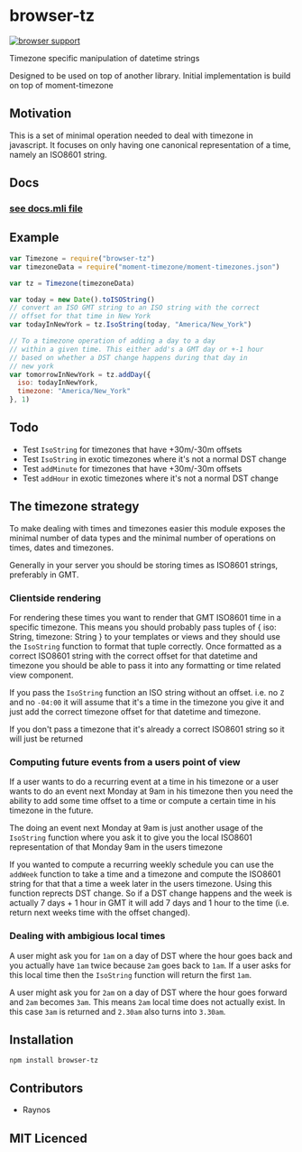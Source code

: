 # browser-tz

<!--
    [![build status][1]][2]
    [![NPM version][3]][4]
    [![Coverage Status][5]][6]
    [![gemnasium Dependency Status][7]][8]
    [![Davis Dependency status][9]][10]
-->

[![browser support][11]][12]

Timezone specific manipulation of datetime strings

Designed to be used on top of another library. Initial
implementation is build on top of moment-timezone

## Motivation

This is a set of minimal operation needed to deal with timezone
in javascript. It focuses on only having one canonical
representation of a time, namely an ISO8601 string.

## Docs

### [see docs.mli file][13]

## Example

```js
var Timezone = require("browser-tz")
var timezoneData = require("moment-timezone/moment-timezones.json")

var tz = Timezone(timezoneData)

var today = new Date().toISOString()
// convert an ISO GMT string to an ISO string with the correct
// offset for that time in New York
var todayInNewYork = tz.IsoString(today, "America/New_York")

// To a timezone operation of adding a day to a day
// within a given time. This either add's a GMT day or +-1 hour
// based on whether a DST change happens during that day in
// new york
var tomorrowInNewYork = tz.addDay({
  iso: todayInNewYork,
  timezone: "America/New_York"
}, 1)
```

## Todo

 - Test `IsoString` for timezones that have +30m/-30m offsets
 - Test `IsoString` in exotic timezones where it's not a normal
    DST change
 - Test `addMinute` for timezones that have +30m/-30m offsets
 - Test `addHour` in exotic timezones where it's not a normal
    DST change

## The timezone strategy

To make dealing with times and timezones easier this module
  exposes the minimal number of data types and the minimal
  number of operations on times, dates and timezones.

Generally in your server you should be storing times as ISO8601
  strings, preferably in GMT.

### Clientside rendering

For rendering these times you want to render that GMT ISO8601
  time in a specific timezone. This means you should probably
  pass tuples of { iso: String, timezone: String } to your
  templates or views and they should use the `IsoString` function
  to format that tuple correctly. Once formatted as a correct
  ISO8601 string with the correct offset for that datetime and
  timezone you should be able to pass it into any formatting or
  time related view component.

If you pass the `IsoString` function an ISO string without an
  offset. i.e. no `Z` and no `-04:00` it will assume that it's
  a time in the timezone you give it and just add the correct
  timezone offset for that datetime and timezone.

If you don't pass a timezone that it's already a correct ISO8601
  string so it will just be returned

### Computing future events from a users point of view

If a user wants to do a recurring event at a time in his timezone
  or a user wants to do an event next Monday at 9am in his
  timezone then you need the ability to add some time offset
  to a time or compute a certain time in his timezone in the
  future.

The doing an event next Monday at 9am is just another usage of
  the `IsoString` function where you ask it to give you the local
  ISO8601 representation of that Monday 9am in the users timezone

If you wanted to compute a recurring weekly schedule you can use
  the `addWeek` function to take a time and a timezone and
  compute the ISO8601 string for that that a time a week later in
  the users timezone. Using this function reprects DST change.
  So if a DST change happens and the week is actually 7 days + 1
  hour in GMT it will add 7 days and 1 hour to the time (i.e.
  return next weeks time with the offset changed).

### Dealing with ambigious local times

A user might ask you for `1am` on a day of DST where the hour
  goes back and you actually have `1am` twice because `2am` goes
  back to `1am`. If a user asks for this local time then the
  `IsoString` function will return the first `1am`.

A user might ask you for `2am` on a day of DST where the hour
  goes forward and `2am` becomes `3am`. This means `2am` local
  time does not actually exist. In this case `3am` is returned
  and `2.30am` also turns into `3.30am`.

## Installation

`npm install browser-tz`

## Contributors

 - Raynos

## MIT Licenced

  [1]: https://secure.travis-ci.org/Colingo/browser-tz.png
  [2]: https://travis-ci.org/Colingo/browser-tz
  [3]: https://badge.fury.io/js/browser-tz.png
  [4]: https://badge.fury.io/js/browser-tz
  [5]: https://coveralls.io/repos/Colingo/browser-tz/badge.png
  [6]: https://coveralls.io/r/Colingo/browser-tz
  [7]: https://gemnasium.com/Colingo/browser-tz.png
  [8]: https://gemnasium.com/Colingo/browser-tz
  [9]: https://david-dm.org/Colingo/browser-tz.png
  [10]: https://david-dm.org/Colingo/browser-tz
  [11]: https://ci.testling.com/Colingo/browser-tz.png
  [12]: https://ci.testling.com/Colingo/browser-tz
  [13]: https://github.com/Colingo/browser-tz/blob/master/docs.mli
